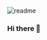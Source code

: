 ![readme](https://user-images.githubusercontent.com/85186274/226274868-0c11fd0a-c530-4f4a-8564-307c7604e1b2.gif)
### Hi there 👋


<!--
**kshitij-100/kshitij-100** is a ✨ _special_ ✨ repository because its `README.md` (this file) appears on your GitHub profile.

Here are some ideas to get you started:

- 🔭 I’m currently working on ...
- 🌱 I’m currently learning ...
- 👯 I’m looking to collaborate on ...
- 🤔 I’m looking for help with ...
- 💬 Ask me about ...
- 📫 How to reach me: ...
- 😄 Pronouns: ...
- ⚡ Fun fact: ...
-->
